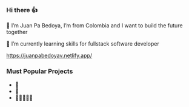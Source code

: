 ### Hi there 👍
🙋 I’m Juan Pa Bedoya, I’m from Colombia and I want to build the future together

🌱 I’m currently learning skills for fullstack software developer

https://juanpabedoyav.netlify.app/

### Must Popular Projects
 - 🌮 
 - 📲
 - 🧑🏻‍🤝‍🧑🏻
